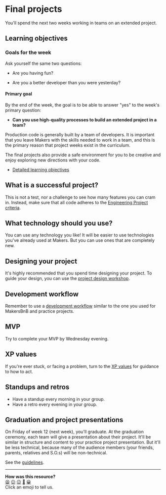 # Final projects

You'll spend the next two weeks working in teams on an extended project.

## Learning objectives

### Goals for the week

Ask yourself the same two questions:

* Are you having fun?

* Are you a better developer than you were yesterday?

#### Primary goal

By the end of the week, the goal is to be able to answer "yes" to the week's primary question:

* **Can you use high-quality processes to build an extended project in a team?**

Production code is generally built by a team of developers. It is important that you leave Makers with the skills needed to work in a team, and this is the primary reason that project weeks exist in the curriculum.

The final projects also provide a safe environment for you to be creative and enjoy exploring new directions with your code.

* [Detailed learning objectives](https://github.com/makersacademy/course/blob/main/practice_project_week/learning_objectives.md)

## What is a successful project?

This is not a test, nor a challenge to see how many features you can cram in. Instead, make sure that all code adheres to the [Engineering Project criteria](./project_criteria.md).

## What technology should you use?

You can use any technology you like! It will be easier to use technologies you've already used at Makers.  But you can use ones that are completely new.

## Designing your project

It's highly recommended that you spend time designing your project.  To guide your design, you can use the [project design workshop](../practice_project_week/project_design_workshop.md).

## Development workflow

Remember to use a [development workflow](https://github.com/makersacademy/course/blob/main/pills/development_workflow.md) similar to the one you used for MakersBnB and practice projects.

## MVP

Try to complete your MVP by Wednesday evening.

## XP values

If you're ever stuck, or facing a problem, turn to the [XP values](http://www.extremeprogramming.org/values.html) for guidance to how to act.

## Standups and retros

* Have a standup every morning in your group.
* Have a retro every evening in your group.

## Graduation and project presentations

On Friday of week 12 (next week), you'll graduate.  At the graduation ceremony, each team will give a presentation about their project.  It'll be similar in structure and content to your practice project presentation.  But it'll be less technical, because many of the audience members (your friends, parents, relatives and S.O.s) will be non-technical.

See the [guidelines](../pills/final_project_presentations.md).

<!-- BEGIN GENERATED SECTION DO NOT EDIT -->

---

**How was this resource?**  
[😫](https://airtable.com/shrUJ3t7KLMqVRFKR?prefill_Repository=course&prefill_File=final_projects/README.md&prefill_Sentiment=😫) [😕](https://airtable.com/shrUJ3t7KLMqVRFKR?prefill_Repository=course&prefill_File=final_projects/README.md&prefill_Sentiment=😕) [😐](https://airtable.com/shrUJ3t7KLMqVRFKR?prefill_Repository=course&prefill_File=final_projects/README.md&prefill_Sentiment=😐) [🙂](https://airtable.com/shrUJ3t7KLMqVRFKR?prefill_Repository=course&prefill_File=final_projects/README.md&prefill_Sentiment=🙂) [😀](https://airtable.com/shrUJ3t7KLMqVRFKR?prefill_Repository=course&prefill_File=final_projects/README.md&prefill_Sentiment=😀)  
Click an emoji to tell us.

<!-- END GENERATED SECTION DO NOT EDIT -->
